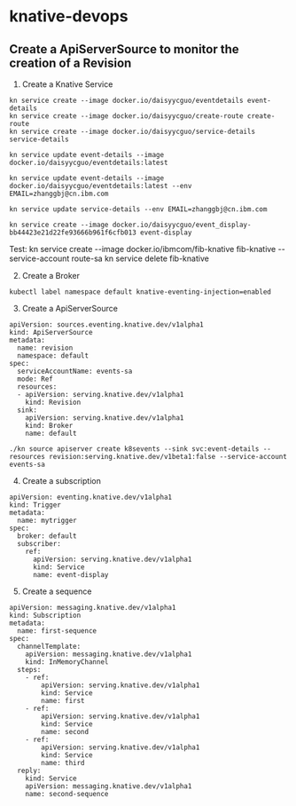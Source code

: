 # knative-devops

## Create a ApiServerSource to monitor the creation of a Revision

1. Create a Knative Service

```
kn service create --image docker.io/daisyycguo/eventdetails event-details
kn service create --image docker.io/daisyycguo/create-route create-route
kn service create --image docker.io/daisyycguo/service-details service-details
```

```
kn service update event-details --image docker.io/daisyycguo/eventdetails:latest 

kn service update event-details --image docker.io/daisyycguo/eventdetails:latest --env EMAIL=zhanggbj@cn.ibm.com

kn service update service-details --env EMAIL=zhanggbj@cn.ibm.com
```

```
kn service create --image docker.io/daisyycguo/event_display-bb44423e21d22fe93666b961f6cfb013 event-display
```

Test:
kn service create --image docker.io/ibmcom/fib-knative fib-knative --service-account route-sa
kn service delete fib-knative

2. Create a Broker

```
kubectl label namespace default knative-eventing-injection=enabled
```

3. Create a ApiServerSource

```
apiVersion: sources.eventing.knative.dev/v1alpha1
kind: ApiServerSource
metadata:
  name: revision
  namespace: default
spec:
  serviceAccountName: events-sa
  mode: Ref
  resources:
  - apiVersion: serving.knative.dev/v1alpha1
    kind: Revision
  sink:
    apiVersion: serving.knative.dev/v1alpha1
    kind: Broker
    name: default
```

```
./kn source apiserver create k8sevents --sink svc:event-details --resources revision:serving.knative.dev/v1beta1:false --service-account events-sa
```

4. Create a subscription

```
apiVersion: eventing.knative.dev/v1alpha1
kind: Trigger
metadata:
  name: mytrigger
spec:
  broker: default
  subscriber:
    ref:
      apiVersion: serving.knative.dev/v1alpha1
      kind: Service
      name: event-display
```

5. Create a sequence

```
apiVersion: messaging.knative.dev/v1alpha1
kind: Subscription
metadata:
  name: first-sequence
spec:
  channelTemplate:
    apiVersion: messaging.knative.dev/v1alpha1
    kind: InMemoryChannel
  steps:
    - ref:
        apiVersion: serving.knative.dev/v1alpha1
        kind: Service
        name: first
    - ref:
        apiVersion: serving.knative.dev/v1alpha1
        kind: Service
        name: second
    - ref:
        apiVersion: serving.knative.dev/v1alpha1
        kind: Service
        name: third
  reply:
    kind: Service
    apiVersion: messaging.knative.dev/v1alpha1
    name: second-sequence
```